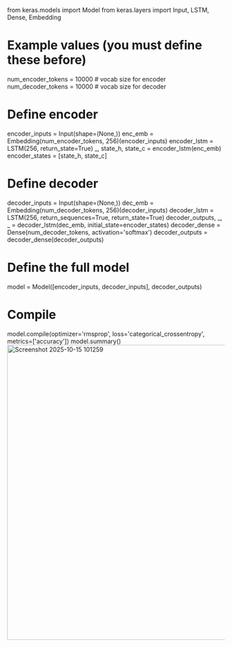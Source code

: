from keras.models import Model
from keras.layers import Input, LSTM, Dense, Embedding

# Example values (you must define these before)
num_encoder_tokens = 10000  # vocab size for encoder
num_decoder_tokens = 10000  # vocab size for decoder

# Define encoder
encoder_inputs = Input(shape=(None,))
enc_emb = Embedding(num_encoder_tokens, 256)(encoder_inputs)
encoder_lstm = LSTM(256, return_state=True)
_, state_h, state_c = encoder_lstm(enc_emb)
encoder_states = [state_h, state_c]

# Define decoder
decoder_inputs = Input(shape=(None,))
dec_emb = Embedding(num_decoder_tokens, 256)(decoder_inputs)
decoder_lstm = LSTM(256, return_sequences=True, return_state=True)
decoder_outputs, _, _ = decoder_lstm(dec_emb, initial_state=encoder_states)
decoder_dense = Dense(num_decoder_tokens, activation='softmax')
decoder_outputs = decoder_dense(decoder_outputs)

# Define the full model
model = Model([encoder_inputs, decoder_inputs], decoder_outputs)

# Compile
model.compile(optimizer='rmsprop', loss='categorical_crossentropy', metrics=['accuracy'])
model.summary()
<img width="665" height="682" alt="Screenshot 2025-10-15 101259" src="https://github.com/user-attachments/assets/2a5903b1-a8b0-4b7c-b238-fe648be542c6" />
